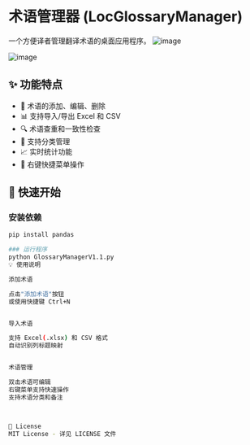 # 术语管理器 (LocGlossaryManager)

一个方便译者管理翻译术语的桌面应用程序。
![image](https://github.com/user-attachments/assets/14270ce1-b3b1-4e51-99d7-ec6c723c47e1)

![image](https://github.com/user-attachments/assets/7688a2df-8fe0-4dc7-82aa-8e9acf5a6ea8)

## ✨ 功能特点

- 📝 术语的添加、编辑、删除
- 📊 支持导入/导出 Excel 和 CSV
- 🔍 术语查重和一致性检查
- 📂 支持分类管理
- 📈 实时统计功能
- 🔄 右键快捷菜单操作

## 🚀 快速开始

### 安装依赖

```bash
pip install pandas

### 运行程序
python GlossaryManagerV1.1.py
💡 使用说明

添加术语

点击"添加术语"按钮
或使用快捷键 Ctrl+N


导入术语

支持 Excel(.xlsx) 和 CSV 格式
自动识别列标题映射


术语管理

双击术语可编辑
右键菜单支持快速操作
支持术语分类和备注



📄 License
MIT License - 详见 LICENSE 文件
